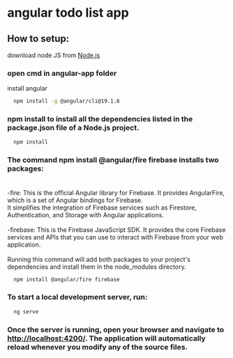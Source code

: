 # angular todo list app
## How to setup:<br>
download node JS from [Node.js](https://nodejs.org/en)

### open cmd in angular-app folder
install angular
```bash
  npm install -g @angular/cli@19.1.6
```

### npm install to install all the dependencies listed in the package.json file of a Node.js project.
```bash
  npm install
```

### The command npm install @angular/fire firebase installs two packages:<br><br>
-fire: This is the official Angular library for Firebase. It provides AngularFire, which is a set of Angular bindings for Firebase.<br> It simplifies the integration of Firebase services such as Firestore, Authentication, and Storage with Angular applications.<br><br>
-firebase: This is the Firebase JavaScript SDK. It provides the core Firebase services and APIs that you can use to interact with Firebase from your web application.<br><br>
Running this command will add both packages to your project's dependencies and install them in the node_modules directory.
```bash
  npm install @angular/fire firebase
```

### To start a local development server, run:
```bash
  ng serve
```

### Once the server is running, open your browser and navigate to [http://localhost:4200/](http://localhost:4200/). The application will automatically reload whenever you modify any of the source files.

